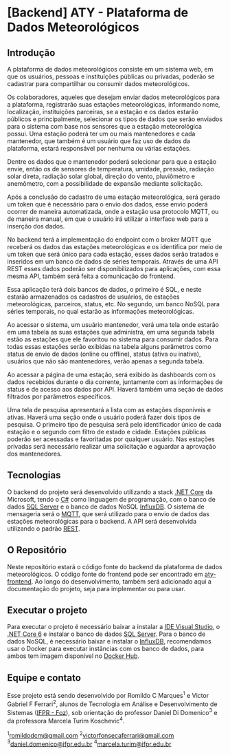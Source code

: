 # [Backend] ATY - Plataforma de Dados Meteorológicos

## Introdução

A plataforma de dados meteorológicos consiste em um sistema web, em que os usuários, pessoas e instituições públicas ou privadas, poderão se cadastrar para compartilhar ou consumir dados meteorológicos.

Os colaboradores, aqueles que desejam enviar dados meteorológicos para a plataforma, registrarão suas estações meteorológicas, informando nome, localização, instituições parceiras, se a estação e os dados estarão públicos e principalmente, selecionar os tipos de dados que serão enviados para o sistema com base nos sensores que a estação meteorológica possui. Uma estação poderá ter um ou mais mantenedores e cada mantenedor, que também é um usuário que faz uso de dados da plataforma, estará responsável por nenhuma ou várias estações.

Dentre os dados que o mantenedor poderá selecionar para que a estação envie, então os de sensores de temperatura, umidade, pressão, radiação solar direta, radiação solar global, direção do vento, pluviômetro e anemômetro, com a possibilidade de expansão mediante solicitação.

Após a conclusão do cadastro de uma estação meteorológica, será gerado um token que é necessário para o envio dos dados, esse envio poderá ocorrer de maneira automatizada, onde a estação usa protocolo MQTT, ou de maneira manual, em que o usuário irá utilizar a interface web para a inserção dos dados.

No backend terá a implementação do endpoint com o broker MQTT que receberá os dados das estações meteorológicas e os identifica por meio de um token que será único para cada estação, esses dados serão tratados e inseridos em um banco de dados de séries temporais. Através de uma API REST esses dados poderão ser disponibilizados para aplicações, com essa mesma API, também será feita a comunicação do frontend.

Essa aplicação terá dois bancos de dados, o primeiro é SQL, e neste estarão armazenados os cadastros de usuários, de estações meteorológicas, parceiros, status, etc. No segundo, um banco NoSQL para séries temporais, no qual estarão as informações meteorológicas.

Ao acessar o sistema, um usuário mantenedor, verá uma tela onde estarão em uma tabela as suas estações que administra, em uma segunda tabela estão as estações que ele favoritou no sistema para consumir dados. Para todas essas estações serão exibidas na tabela alguns parâmetros como status de envio de dados (online ou offline), status (ativa ou inativa), usuários que não são mantenedores, verão apenas a segunda tabela.

Ao acessar a página de uma estação, será exibido às dashboards com os dados recebidos durante o dia corrente, juntamente com as informações de status e de acesso aos dados por API. Haverá também uma seção de dados filtrados por parâmetros específicos.

Uma tela de pesquisa apresentará a lista com as estações disponíveis e ativas. Haverá uma seção onde o usuário poderá fazer dois tipos de pesquisa. O primeiro tipo de pesquisa será pelo identificador único de cada estação e o segundo com filtro de estado e cidade. Estações públicas poderão ser acessadas e favoritadas por qualquer usuário. Nas estações privadas será necessário realizar uma solicitação e aguardar a aprovação dos mantenedores.

## Tecnologias

O backend do projeto será desenvolvido utilizando a stack [.NET Core](https://learn.microsoft.com/pt-br/dotnet/core/introduction) da Microsoft, tendo o [C#](https://learn.microsoft.com/pt-br/dotnet/csharp/tour-of-csharp/) como linguagem de programação, com o banco de dados [SQL Server](https://www.microsoft.com/pt-br/sql-server/sql-server-downloads) e o banco de dados NoSQL [InfluxDB](https://www.influxdata.com/products/influxdb-overview/). O sistema de mensageria será o [MQTT](https://mqtt.org/), que será utilizado para o envio de dados das estações meteorológicas para o backend. A API será desenvolvida utilizando o padrão [REST](https://www.redhat.com/pt-br/topics/api/what-is-a-rest-api).

## O Repositório

Neste repositório estará o código fonte do backend da plataforma de dados meteorológicos. O código fonte do frontend pode ser encontrado em [aty-frontend](https://github.com/aty-plataforma-dados-meteorologicos/aty-frontend). Ao longo do desenvolvimento, também será adicionado aqui a documentação do projeto, seja para implementar ou para usar.

## Executar o projeto

Para executar o projeto é necessário baixar a instalar a [IDE Visual Studio](https://visualstudio.microsoft.com/pt-br/downloads/), o [.NET Core 6](https://dotnet.microsoft.com/en-us/download/dotnet/6.0) e instalar o banco de dados [SQL Server](https://www.microsoft.com/pt-br/sql-server/sql-server-downloads). Para o banco de dados NoSQL, é necessário baixar e instalar o [InfluxDB](https://www.influxdata.com/products/influxdb-overview/), recomendamos usar o Docker para executar instâncias com os banco de dados, para ambos tem imagem disponível no [Docker Hub](https://hub.docker.com/).

## Equipe e contato

Esse projeto está sendo desenvolvido por Romildo C Marques$^1$ e Victor Gabriel F Ferrari$^2$, alunos de Tecnologia em Análise e Desenvolvimento de Sistemas ([IFPR - Foz](https://ifpr.edu.br/foz-do-iguacu/superior/tecnologia-em-analise-e-desenvolvimento-de-sistemas-superior/)), sob orientação do professor Daniel Di Domenico$^3$ e da professora Marcela Turim Koschevic$^4$.

$^1$romildodcm@gmail.com
$^2$victorfonsecaferrari@gmail.com 
$^3$daniel.domenico@ifpr.edu.br
$^4$marcela.turim@ifpr.edu.br

